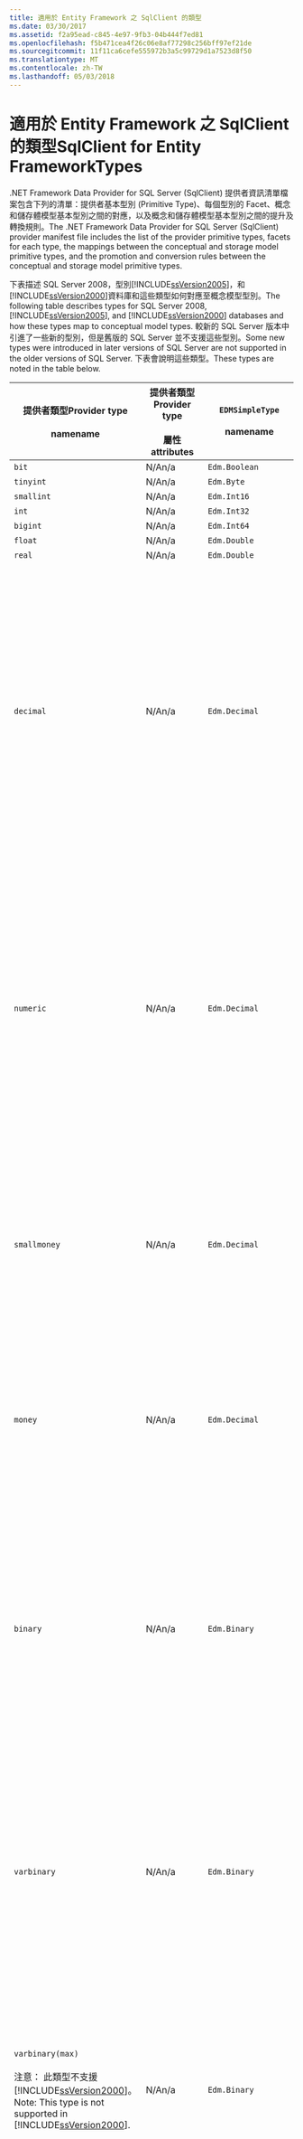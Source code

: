 ```yaml
---
title: 適用於 Entity Framework 之 SqlClient 的類型
ms.date: 03/30/2017
ms.assetid: f2a95ead-c845-4e97-9fb3-04b444f7ed81
ms.openlocfilehash: f5b471cea4f26c06e8af77298c256bff97ef21de
ms.sourcegitcommit: 11f11ca6cefe555972b3a5c99729d1a7523d8f50
ms.translationtype: MT
ms.contentlocale: zh-TW
ms.lasthandoff: 05/03/2018
---
```

# <a name="sqlclient-for-entity-frameworktypes"></a><span data-ttu-id="61c3d-102">適用於 Entity Framework 之 SqlClient 的類型</span><span class="sxs-lookup"><span data-stu-id="61c3d-102">SqlClient for Entity FrameworkTypes</span></span>
<span data-ttu-id="61c3d-103">.NET Framework Data Provider for SQL Server (SqlClient) 提供者資訊清單檔案包含下列的清單：提供者基本型別 (Primitive Type)、每個型別的 Facet、概念和儲存體模型基本型別之間的對應，以及概念和儲存體模型基本型別之間的提升及轉換規則。</span><span class="sxs-lookup"><span data-stu-id="61c3d-103">The .NET Framework Data Provider for SQL Server (SqlClient) provider manifest file includes the list of the provider primitive types, facets for each type, the mappings between the conceptual and storage model primitive types, and the promotion and conversion rules between the conceptual and storage model primitive types.</span></span>  
  
 <span data-ttu-id="61c3d-104">下表描述 SQL Server 2008，型別[!INCLUDE[ssVersion2005](../../../../../includes/ssversion2005-md.md)]，和[!INCLUDE[ssVersion2000](../../../../../includes/ssversion2000-md.md)]資料庫和這些類型如何對應至概念模型型別。</span><span class="sxs-lookup"><span data-stu-id="61c3d-104">The following table describes types for SQL Server 2008, [!INCLUDE[ssVersion2005](../../../../../includes/ssversion2005-md.md)], and [!INCLUDE[ssVersion2000](../../../../../includes/ssversion2000-md.md)] databases and how these types map to conceptual model types.</span></span> <span data-ttu-id="61c3d-105">較新的 SQL Server 版本中引進了一些新的型別，但是舊版的 SQL Server 並不支援這些型別。</span><span class="sxs-lookup"><span data-stu-id="61c3d-105">Some new types were introduced in later versions of SQL Server are not supported in the older versions of SQL Server.</span></span> <span data-ttu-id="61c3d-106">下表會說明這些類型。</span><span class="sxs-lookup"><span data-stu-id="61c3d-106">These types are noted in the table below.</span></span>  
  
|<span data-ttu-id="61c3d-107">提供者類型</span><span class="sxs-lookup"><span data-stu-id="61c3d-107">Provider type</span></span><br /><br /> <span data-ttu-id="61c3d-108">name</span><span class="sxs-lookup"><span data-stu-id="61c3d-108">name</span></span>|<span data-ttu-id="61c3d-109">提供者類型</span><span class="sxs-lookup"><span data-stu-id="61c3d-109">Provider type</span></span><br /><br /> <span data-ttu-id="61c3d-110">屬性</span><span class="sxs-lookup"><span data-stu-id="61c3d-110">attributes</span></span>|`EDMSimpleType`<br /><br /> <span data-ttu-id="61c3d-111">name</span><span class="sxs-lookup"><span data-stu-id="61c3d-111">name</span></span>|<span data-ttu-id="61c3d-112">Facet</span><span class="sxs-lookup"><span data-stu-id="61c3d-112">Facets</span></span>|  
|----------------------------|----------------------------------|------------------------------|------------|  
|`bit`|<span data-ttu-id="61c3d-113">N/A</span><span class="sxs-lookup"><span data-stu-id="61c3d-113">n/a</span></span>|`Edm.Boolean`|<span data-ttu-id="61c3d-114">N/A</span><span class="sxs-lookup"><span data-stu-id="61c3d-114">n/a</span></span>|  
|`tinyint`|<span data-ttu-id="61c3d-115">N/A</span><span class="sxs-lookup"><span data-stu-id="61c3d-115">n/a</span></span>|`Edm.Byte`|<span data-ttu-id="61c3d-116">N/A</span><span class="sxs-lookup"><span data-stu-id="61c3d-116">n/a</span></span>|  
|`smallint`|<span data-ttu-id="61c3d-117">N/A</span><span class="sxs-lookup"><span data-stu-id="61c3d-117">n/a</span></span>|`Edm.Int16`|<span data-ttu-id="61c3d-118">N/A</span><span class="sxs-lookup"><span data-stu-id="61c3d-118">n/a</span></span>|  
|`int`|<span data-ttu-id="61c3d-119">N/A</span><span class="sxs-lookup"><span data-stu-id="61c3d-119">n/a</span></span>|`Edm.Int32`|<span data-ttu-id="61c3d-120">N/A</span><span class="sxs-lookup"><span data-stu-id="61c3d-120">n/a</span></span>|  
|`bigint`|<span data-ttu-id="61c3d-121">N/A</span><span class="sxs-lookup"><span data-stu-id="61c3d-121">n/a</span></span>|`Edm.Int64`|<span data-ttu-id="61c3d-122">N/A</span><span class="sxs-lookup"><span data-stu-id="61c3d-122">n/a</span></span>|  
|`float`|<span data-ttu-id="61c3d-123">N/A</span><span class="sxs-lookup"><span data-stu-id="61c3d-123">n/a</span></span>|`Edm.Double`|<span data-ttu-id="61c3d-124">N/A</span><span class="sxs-lookup"><span data-stu-id="61c3d-124">n/a</span></span>|  
|`real`|<span data-ttu-id="61c3d-125">N/A</span><span class="sxs-lookup"><span data-stu-id="61c3d-125">n/a</span></span>|`Edm.Double`|<span data-ttu-id="61c3d-126">N/A</span><span class="sxs-lookup"><span data-stu-id="61c3d-126">n/a</span></span>|  
|`decimal`|<span data-ttu-id="61c3d-127">N/A</span><span class="sxs-lookup"><span data-stu-id="61c3d-127">n/a</span></span>|`Edm.Decimal`|<span data-ttu-id="61c3d-128">有效位數：</span><span class="sxs-lookup"><span data-stu-id="61c3d-128">Precision:</span></span><br /><br /> <span data-ttu-id="61c3d-129">-最小值： 1</span><span class="sxs-lookup"><span data-stu-id="61c3d-129">- Minimum: 1</span></span><br /><br /> <span data-ttu-id="61c3d-130">-最大： 38</span><span class="sxs-lookup"><span data-stu-id="61c3d-130">- Maximum: 38</span></span><br /><br /> <span data-ttu-id="61c3d-131">-預設值： 18</span><span class="sxs-lookup"><span data-stu-id="61c3d-131">- Default: 18</span></span><br /><br /> <span data-ttu-id="61c3d-132">-常數： False</span><span class="sxs-lookup"><span data-stu-id="61c3d-132">- Constant: False</span></span><br /><br /> <span data-ttu-id="61c3d-133">小數位數：</span><span class="sxs-lookup"><span data-stu-id="61c3d-133">Scale:</span></span><br /><br /> <span data-ttu-id="61c3d-134">-最小值： 0</span><span class="sxs-lookup"><span data-stu-id="61c3d-134">- Minimum: 0</span></span><br /><br /> <span data-ttu-id="61c3d-135">-最大： 38</span><span class="sxs-lookup"><span data-stu-id="61c3d-135">- Maximum: 38</span></span><br /><br /> <span data-ttu-id="61c3d-136">-預設值： 0</span><span class="sxs-lookup"><span data-stu-id="61c3d-136">- Default: 0</span></span><br /><br /> <span data-ttu-id="61c3d-137">-常數： False</span><span class="sxs-lookup"><span data-stu-id="61c3d-137">- Constant: False</span></span>|  
|`numeric`|<span data-ttu-id="61c3d-138">N/A</span><span class="sxs-lookup"><span data-stu-id="61c3d-138">n/a</span></span>|`Edm.Decimal`|<span data-ttu-id="61c3d-139">有效位數：</span><span class="sxs-lookup"><span data-stu-id="61c3d-139">Precision:</span></span><br /><br /> <span data-ttu-id="61c3d-140">-最小值： 1</span><span class="sxs-lookup"><span data-stu-id="61c3d-140">- Minimum: 1</span></span><br /><br /> <span data-ttu-id="61c3d-141">-最大： 38</span><span class="sxs-lookup"><span data-stu-id="61c3d-141">- Maximum: 38</span></span><br /><br /> <span data-ttu-id="61c3d-142">-預設值： 18</span><span class="sxs-lookup"><span data-stu-id="61c3d-142">- Default: 18</span></span><br /><br /> <span data-ttu-id="61c3d-143">-常數： False</span><span class="sxs-lookup"><span data-stu-id="61c3d-143">- Constant: False</span></span><br /><br /> <span data-ttu-id="61c3d-144">小數位數：</span><span class="sxs-lookup"><span data-stu-id="61c3d-144">Scale:</span></span><br /><br /> <span data-ttu-id="61c3d-145">-最小值： 0</span><span class="sxs-lookup"><span data-stu-id="61c3d-145">- Minimum: 0</span></span><br /><br /> <span data-ttu-id="61c3d-146">-最大： 38</span><span class="sxs-lookup"><span data-stu-id="61c3d-146">- Maximum: 38</span></span><br /><br /> <span data-ttu-id="61c3d-147">-預設值： 0</span><span class="sxs-lookup"><span data-stu-id="61c3d-147">- Default: 0</span></span><br /><br /> <span data-ttu-id="61c3d-148">-常數： False</span><span class="sxs-lookup"><span data-stu-id="61c3d-148">- Constant: False</span></span>|  
|`smallmoney`|<span data-ttu-id="61c3d-149">N/A</span><span class="sxs-lookup"><span data-stu-id="61c3d-149">n/a</span></span>|`Edm.Decimal`|<span data-ttu-id="61c3d-150">有效位數：</span><span class="sxs-lookup"><span data-stu-id="61c3d-150">Precision:</span></span><br /><br /> <span data-ttu-id="61c3d-151">-預設值： 10</span><span class="sxs-lookup"><span data-stu-id="61c3d-151">- Default: 10</span></span><br /><br /> <span data-ttu-id="61c3d-152">-常數： True</span><span class="sxs-lookup"><span data-stu-id="61c3d-152">- Constant: True</span></span><br /><br /> <span data-ttu-id="61c3d-153">小數位數：</span><span class="sxs-lookup"><span data-stu-id="61c3d-153">Scale:</span></span><br /><br /> <span data-ttu-id="61c3d-154">-預設值： 4</span><span class="sxs-lookup"><span data-stu-id="61c3d-154">- Default: 4</span></span><br /><br /> <span data-ttu-id="61c3d-155">-常數： True</span><span class="sxs-lookup"><span data-stu-id="61c3d-155">- Constant: True</span></span>|  
|`money`|<span data-ttu-id="61c3d-156">N/A</span><span class="sxs-lookup"><span data-stu-id="61c3d-156">n/a</span></span>|`Edm.Decimal`|<span data-ttu-id="61c3d-157">有效位數：</span><span class="sxs-lookup"><span data-stu-id="61c3d-157">Precision:</span></span><br /><br /> <span data-ttu-id="61c3d-158">-預設值： 19</span><span class="sxs-lookup"><span data-stu-id="61c3d-158">- Default: 19</span></span><br /><br /> <span data-ttu-id="61c3d-159">-常數： True</span><span class="sxs-lookup"><span data-stu-id="61c3d-159">- Constant: True</span></span><br /><br /> <span data-ttu-id="61c3d-160">小數位數：</span><span class="sxs-lookup"><span data-stu-id="61c3d-160">Scale:</span></span><br /><br /> <span data-ttu-id="61c3d-161">-預設值： 4</span><span class="sxs-lookup"><span data-stu-id="61c3d-161">- Default: 4</span></span><br /><br /> <span data-ttu-id="61c3d-162">-常數： True</span><span class="sxs-lookup"><span data-stu-id="61c3d-162">- Constant: True</span></span>|  
|`binary`|<span data-ttu-id="61c3d-163">N/A</span><span class="sxs-lookup"><span data-stu-id="61c3d-163">n/a</span></span>|`Edm.Binary`|<span data-ttu-id="61c3d-164">MaxLength:</span><span class="sxs-lookup"><span data-stu-id="61c3d-164">MaxLength:</span></span><br /><br /> <span data-ttu-id="61c3d-165">-最小值： 1</span><span class="sxs-lookup"><span data-stu-id="61c3d-165">- Minimum: 1</span></span><br /><br /> <span data-ttu-id="61c3d-166">-最大： 8000</span><span class="sxs-lookup"><span data-stu-id="61c3d-166">- Maximum: 8000</span></span><br /><br /> <span data-ttu-id="61c3d-167">-預設值： 8000</span><span class="sxs-lookup"><span data-stu-id="61c3d-167">- Default: 8000</span></span><br /><br /> <span data-ttu-id="61c3d-168">-常數： False</span><span class="sxs-lookup"><span data-stu-id="61c3d-168">- Constant: False</span></span><br /><br /> <span data-ttu-id="61c3d-169">FixedLength:</span><span class="sxs-lookup"><span data-stu-id="61c3d-169">FixedLength:</span></span><br /><br /> <span data-ttu-id="61c3d-170">-預設值： True</span><span class="sxs-lookup"><span data-stu-id="61c3d-170">- Default: True</span></span><br /><br /> <span data-ttu-id="61c3d-171">-常數： True</span><span class="sxs-lookup"><span data-stu-id="61c3d-171">- Constant: True</span></span>|  
|`varbinary`|<span data-ttu-id="61c3d-172">N/A</span><span class="sxs-lookup"><span data-stu-id="61c3d-172">n/a</span></span>|`Edm.Binary`|<span data-ttu-id="61c3d-173">MaxLength:</span><span class="sxs-lookup"><span data-stu-id="61c3d-173">MaxLength:</span></span><br /><br /> <span data-ttu-id="61c3d-174">-最小值： 1</span><span class="sxs-lookup"><span data-stu-id="61c3d-174">- Minimum: 1</span></span><br /><br /> <span data-ttu-id="61c3d-175">-最大： 8000</span><span class="sxs-lookup"><span data-stu-id="61c3d-175">- Maximum: 8000</span></span><br /><br /> <span data-ttu-id="61c3d-176">-預設值： 8000</span><span class="sxs-lookup"><span data-stu-id="61c3d-176">- Default: 8000</span></span><br /><br /> <span data-ttu-id="61c3d-177">-常數： False</span><span class="sxs-lookup"><span data-stu-id="61c3d-177">- Constant: False</span></span><br /><br /> <span data-ttu-id="61c3d-178">FixedLength:</span><span class="sxs-lookup"><span data-stu-id="61c3d-178">FixedLength:</span></span><br /><br /> <span data-ttu-id="61c3d-179">-預設： False</span><span class="sxs-lookup"><span data-stu-id="61c3d-179">- Default: False</span></span><br /><br /> <span data-ttu-id="61c3d-180">-常數： True</span><span class="sxs-lookup"><span data-stu-id="61c3d-180">- Constant: True</span></span>|  
|`varbinary(max)`<br /><br /> <span data-ttu-id="61c3d-181">注意： 此類型不支援[!INCLUDE[ssVersion2000](../../../../../includes/ssversion2000-md.md)]。</span><span class="sxs-lookup"><span data-stu-id="61c3d-181">Note: This type is not supported in [!INCLUDE[ssVersion2000](../../../../../includes/ssversion2000-md.md)].</span></span>|<span data-ttu-id="61c3d-182">N/A</span><span class="sxs-lookup"><span data-stu-id="61c3d-182">n/a</span></span>|`Edm.Binary`|<span data-ttu-id="61c3d-183">MaxLength:</span><span class="sxs-lookup"><span data-stu-id="61c3d-183">MaxLength:</span></span><br /><br /> <span data-ttu-id="61c3d-184">-預設值： 214748364780</span><span class="sxs-lookup"><span data-stu-id="61c3d-184">- Default: 214748364780</span></span><br /><br /> <span data-ttu-id="61c3d-185">-常數： True</span><span class="sxs-lookup"><span data-stu-id="61c3d-185">- Constant: True</span></span><br /><br /> <span data-ttu-id="61c3d-186">FixedLength:</span><span class="sxs-lookup"><span data-stu-id="61c3d-186">FixedLength:</span></span><br /><br /> <span data-ttu-id="61c3d-187">-預設： False</span><span class="sxs-lookup"><span data-stu-id="61c3d-187">- Default: False</span></span><br /><br /> <span data-ttu-id="61c3d-188">-常數： True</span><span class="sxs-lookup"><span data-stu-id="61c3d-188">- Constant: True</span></span>|  
|`image`|<span data-ttu-id="61c3d-189">N/A</span><span class="sxs-lookup"><span data-stu-id="61c3d-189">n/a</span></span>|`Edm.Binary`|<span data-ttu-id="61c3d-190">MaxLength:</span><span class="sxs-lookup"><span data-stu-id="61c3d-190">MaxLength:</span></span><br /><br /> <span data-ttu-id="61c3d-191">-預設值： 2147483647</span><span class="sxs-lookup"><span data-stu-id="61c3d-191">- Default: 2147483647</span></span><br /><br /> <span data-ttu-id="61c3d-192">-常數： True</span><span class="sxs-lookup"><span data-stu-id="61c3d-192">- Constant: True</span></span><br /><br /> <span data-ttu-id="61c3d-193">FixedLength:</span><span class="sxs-lookup"><span data-stu-id="61c3d-193">FixedLength:</span></span><br /><br /> <span data-ttu-id="61c3d-194">-預設： False</span><span class="sxs-lookup"><span data-stu-id="61c3d-194">- Default: False</span></span><br /><br /> <span data-ttu-id="61c3d-195">-常數： True</span><span class="sxs-lookup"><span data-stu-id="61c3d-195">- Constant: True</span></span>|  
|`timestamp`|<span data-ttu-id="61c3d-196">N/A</span><span class="sxs-lookup"><span data-stu-id="61c3d-196">n/a</span></span>|`Edm.Binary`|<span data-ttu-id="61c3d-197">MaxLength:</span><span class="sxs-lookup"><span data-stu-id="61c3d-197">MaxLength:</span></span><br /><br /> <span data-ttu-id="61c3d-198">-預設值： 8</span><span class="sxs-lookup"><span data-stu-id="61c3d-198">- Default: 8</span></span><br /><br /> <span data-ttu-id="61c3d-199">-常數： True</span><span class="sxs-lookup"><span data-stu-id="61c3d-199">- Constant: True</span></span><br /><br /> <span data-ttu-id="61c3d-200">FixedLength:</span><span class="sxs-lookup"><span data-stu-id="61c3d-200">FixedLength:</span></span><br /><br /> <span data-ttu-id="61c3d-201">-預設值： True</span><span class="sxs-lookup"><span data-stu-id="61c3d-201">- Default: True</span></span><br /><br /> <span data-ttu-id="61c3d-202">-常數： True</span><span class="sxs-lookup"><span data-stu-id="61c3d-202">- Constant: True</span></span>|  
|`rowversion`|<span data-ttu-id="61c3d-203">N/A</span><span class="sxs-lookup"><span data-stu-id="61c3d-203">n/a</span></span>|`Edm.Binary`|<span data-ttu-id="61c3d-204">MaxLength:</span><span class="sxs-lookup"><span data-stu-id="61c3d-204">MaxLength:</span></span><br /><br /> <span data-ttu-id="61c3d-205">-預設值： 8</span><span class="sxs-lookup"><span data-stu-id="61c3d-205">- Default: 8</span></span><br /><br /> <span data-ttu-id="61c3d-206">-常數： True</span><span class="sxs-lookup"><span data-stu-id="61c3d-206">- Constant: True</span></span><br /><br /> <span data-ttu-id="61c3d-207">FixedLength:</span><span class="sxs-lookup"><span data-stu-id="61c3d-207">FixedLength:</span></span><br /><br /> <span data-ttu-id="61c3d-208">-預設值： True</span><span class="sxs-lookup"><span data-stu-id="61c3d-208">- Default: True</span></span><br /><br /> <span data-ttu-id="61c3d-209">-常數： True</span><span class="sxs-lookup"><span data-stu-id="61c3d-209">- Constant: True</span></span>|  
|`smalldatetime`|<span data-ttu-id="61c3d-210">N/A</span><span class="sxs-lookup"><span data-stu-id="61c3d-210">n/a</span></span>|`Edm.DateTime`|<span data-ttu-id="61c3d-211">有效位數：</span><span class="sxs-lookup"><span data-stu-id="61c3d-211">Precision:</span></span><br /><br /> <span data-ttu-id="61c3d-212">-預設值： 0</span><span class="sxs-lookup"><span data-stu-id="61c3d-212">- Default: 0</span></span><br /><br /> <span data-ttu-id="61c3d-213">-常數： True</span><span class="sxs-lookup"><span data-stu-id="61c3d-213">- Constant: True</span></span>|  
|`datetime`|<span data-ttu-id="61c3d-214">N/A</span><span class="sxs-lookup"><span data-stu-id="61c3d-214">n/a</span></span>|`Edm.DateTime`|<span data-ttu-id="61c3d-215">有效位數：</span><span class="sxs-lookup"><span data-stu-id="61c3d-215">Precision:</span></span><br /><br /> <span data-ttu-id="61c3d-216">-預設： 3</span><span class="sxs-lookup"><span data-stu-id="61c3d-216">- Default: 3</span></span><br /><br /> <span data-ttu-id="61c3d-217">-常數： True</span><span class="sxs-lookup"><span data-stu-id="61c3d-217">- Constant: True</span></span>|  
|`date`<br /><br /> <span data-ttu-id="61c3d-218">注意： 在 SQL Server 2005 和 SQL Server 2000 中不支援此類型。</span><span class="sxs-lookup"><span data-stu-id="61c3d-218">Note: This type is not supported in SQL Server 2005 and SQL Server 2000.</span></span>|<span data-ttu-id="61c3d-219">N/A</span><span class="sxs-lookup"><span data-stu-id="61c3d-219">n/a</span></span>|`Edm.DateTime`|<span data-ttu-id="61c3d-220">有效位數：</span><span class="sxs-lookup"><span data-stu-id="61c3d-220">Precision:</span></span><br /><br /> <span data-ttu-id="61c3d-221">-預設值： 0</span><span class="sxs-lookup"><span data-stu-id="61c3d-221">- Default: 0</span></span><br /><br /> <span data-ttu-id="61c3d-222">-常數： False</span><span class="sxs-lookup"><span data-stu-id="61c3d-222">- Constant: False</span></span>|  
|`time`<br /><br /> <span data-ttu-id="61c3d-223">注意： 在 SQL Server 2005 和 SQL Server 2000 中不支援此類型。</span><span class="sxs-lookup"><span data-stu-id="61c3d-223">Note: This type is not supported in SQL Server 2005 and SQL Server 2000.</span></span>|<span data-ttu-id="61c3d-224">N/A</span><span class="sxs-lookup"><span data-stu-id="61c3d-224">n/a</span></span>|`Edm.Time`|<span data-ttu-id="61c3d-225">有效位數：</span><span class="sxs-lookup"><span data-stu-id="61c3d-225">Precision:</span></span><br /><br /> <span data-ttu-id="61c3d-226">-預設值： 7</span><span class="sxs-lookup"><span data-stu-id="61c3d-226">- Default: 7</span></span><br /><br /> <span data-ttu-id="61c3d-227">-常數： False</span><span class="sxs-lookup"><span data-stu-id="61c3d-227">- Constant: False</span></span>|  
|`datetime2`<br /><br /> <span data-ttu-id="61c3d-228">注意： 在 SQL Server 2005 和 SQL Server 2000 中不支援此類型。</span><span class="sxs-lookup"><span data-stu-id="61c3d-228">Note: This type is not supported in SQL Server 2005 and SQL Server 2000.</span></span>|<span data-ttu-id="61c3d-229">N/A</span><span class="sxs-lookup"><span data-stu-id="61c3d-229">n/a</span></span>|`Edm.DateTime`|<span data-ttu-id="61c3d-230">有效位數：</span><span class="sxs-lookup"><span data-stu-id="61c3d-230">Precision:</span></span><br /><br /> <span data-ttu-id="61c3d-231">-預設值： 7</span><span class="sxs-lookup"><span data-stu-id="61c3d-231">- Default: 7</span></span><br /><br /> <span data-ttu-id="61c3d-232">-常數： False</span><span class="sxs-lookup"><span data-stu-id="61c3d-232">- Constant: False</span></span>|  
|`datetimeoffset`<br /><br /> <span data-ttu-id="61c3d-233">注意： 在 SQL Server 2005 和 SQL Server 2000 中不支援此類型。</span><span class="sxs-lookup"><span data-stu-id="61c3d-233">Note: This type is not supported in SQL Server 2005 and SQL Server 2000.</span></span>|<span data-ttu-id="61c3d-234">N/A</span><span class="sxs-lookup"><span data-stu-id="61c3d-234">n/a</span></span>|`Edm.DateTimeOffset`|<span data-ttu-id="61c3d-235">有效位數：</span><span class="sxs-lookup"><span data-stu-id="61c3d-235">Precision:</span></span><br /><br /> <span data-ttu-id="61c3d-236">-預設值： 7</span><span class="sxs-lookup"><span data-stu-id="61c3d-236">- Default: 7</span></span><br /><br /> <span data-ttu-id="61c3d-237">-常數： False</span><span class="sxs-lookup"><span data-stu-id="61c3d-237">- Constant: False</span></span>|  
|`nvarchar`<br /><br /> <span data-ttu-id="61c3d-238">注意： 此類型不支援[!INCLUDE[ssVersion2000](../../../../../includes/ssversion2000-md.md)]。</span><span class="sxs-lookup"><span data-stu-id="61c3d-238">Note: This type is not supported in [!INCLUDE[ssVersion2000](../../../../../includes/ssversion2000-md.md)].</span></span>|<span data-ttu-id="61c3d-239">N/A</span><span class="sxs-lookup"><span data-stu-id="61c3d-239">n/a</span></span>|`Edm.String`|<span data-ttu-id="61c3d-240">MaxLength:</span><span class="sxs-lookup"><span data-stu-id="61c3d-240">MaxLength:</span></span><br /><br /> <span data-ttu-id="61c3d-241">-最小值： 1</span><span class="sxs-lookup"><span data-stu-id="61c3d-241">- Minimum: 1</span></span><br /><br /> <span data-ttu-id="61c3d-242">-最大： 4000</span><span class="sxs-lookup"><span data-stu-id="61c3d-242">- Maximum: 4000</span></span><br /><br /> <span data-ttu-id="61c3d-243">-預設值： 4000</span><span class="sxs-lookup"><span data-stu-id="61c3d-243">- Default: 4000</span></span><br /><br /> <span data-ttu-id="61c3d-244">-常數： False</span><span class="sxs-lookup"><span data-stu-id="61c3d-244">- Constant: False</span></span><br /><br /> <span data-ttu-id="61c3d-245">Unicode:</span><span class="sxs-lookup"><span data-stu-id="61c3d-245">Unicode:</span></span><br /><br /> <span data-ttu-id="61c3d-246">-預設值： True</span><span class="sxs-lookup"><span data-stu-id="61c3d-246">- Default: True</span></span><br /><br /> <span data-ttu-id="61c3d-247">-常數： True</span><span class="sxs-lookup"><span data-stu-id="61c3d-247">- Constant: True</span></span><br /><br /> <span data-ttu-id="61c3d-248">FixedLength:</span><span class="sxs-lookup"><span data-stu-id="61c3d-248">FixedLength:</span></span><br /><br /> <span data-ttu-id="61c3d-249">-預設： False</span><span class="sxs-lookup"><span data-stu-id="61c3d-249">- Default: False</span></span><br /><br /> <span data-ttu-id="61c3d-250">-常數： True</span><span class="sxs-lookup"><span data-stu-id="61c3d-250">- Constant: True</span></span>|  
|`varchar`<br /><br /> <span data-ttu-id="61c3d-251">注意： 此類型不支援[!INCLUDE[ssVersion2000](../../../../../includes/ssversion2000-md.md)]。</span><span class="sxs-lookup"><span data-stu-id="61c3d-251">Note: This type is not supported in [!INCLUDE[ssVersion2000](../../../../../includes/ssversion2000-md.md)].</span></span>|<span data-ttu-id="61c3d-252">N/A</span><span class="sxs-lookup"><span data-stu-id="61c3d-252">n/a</span></span>|`Edm.String`|<span data-ttu-id="61c3d-253">MaxLength:</span><span class="sxs-lookup"><span data-stu-id="61c3d-253">MaxLength:</span></span><br /><br /> <span data-ttu-id="61c3d-254">-最小值： 1</span><span class="sxs-lookup"><span data-stu-id="61c3d-254">- Minimum: 1</span></span><br /><br /> <span data-ttu-id="61c3d-255">-最大： 8000</span><span class="sxs-lookup"><span data-stu-id="61c3d-255">- Maximum: 8000</span></span><br /><br /> <span data-ttu-id="61c3d-256">-預設值： 8000</span><span class="sxs-lookup"><span data-stu-id="61c3d-256">- Default: 8000</span></span><br /><br /> <span data-ttu-id="61c3d-257">-常數： False</span><span class="sxs-lookup"><span data-stu-id="61c3d-257">- Constant: False</span></span><br /><br /> <span data-ttu-id="61c3d-258">Unicode:</span><span class="sxs-lookup"><span data-stu-id="61c3d-258">Unicode:</span></span><br /><br /> <span data-ttu-id="61c3d-259">-預設： False</span><span class="sxs-lookup"><span data-stu-id="61c3d-259">- Default: False</span></span><br /><br /> <span data-ttu-id="61c3d-260">-常數： True</span><span class="sxs-lookup"><span data-stu-id="61c3d-260">- Constant: True</span></span><br /><br /> <span data-ttu-id="61c3d-261">FixedLength:</span><span class="sxs-lookup"><span data-stu-id="61c3d-261">FixedLength:</span></span><br /><br /> <span data-ttu-id="61c3d-262">-預設： False</span><span class="sxs-lookup"><span data-stu-id="61c3d-262">- Default: False</span></span><br /><br /> <span data-ttu-id="61c3d-263">-常數： True</span><span class="sxs-lookup"><span data-stu-id="61c3d-263">- Constant: True</span></span>|  
|`char`|<span data-ttu-id="61c3d-264">N/A</span><span class="sxs-lookup"><span data-stu-id="61c3d-264">n/a</span></span>|`Edm.String`|<span data-ttu-id="61c3d-265">MaxLength:</span><span class="sxs-lookup"><span data-stu-id="61c3d-265">MaxLength:</span></span><br /><br /> <span data-ttu-id="61c3d-266">-最小值： 1</span><span class="sxs-lookup"><span data-stu-id="61c3d-266">- Minimum: 1</span></span><br /><br /> <span data-ttu-id="61c3d-267">-最大： 8000</span><span class="sxs-lookup"><span data-stu-id="61c3d-267">- Maximum: 8000</span></span><br /><br /> <span data-ttu-id="61c3d-268">-預設值： 8000</span><span class="sxs-lookup"><span data-stu-id="61c3d-268">- Default: 8000</span></span><br /><br /> <span data-ttu-id="61c3d-269">-常數： False</span><span class="sxs-lookup"><span data-stu-id="61c3d-269">- Constant: False</span></span><br /><br /> <span data-ttu-id="61c3d-270">Unicode:</span><span class="sxs-lookup"><span data-stu-id="61c3d-270">Unicode:</span></span><br /><br /> <span data-ttu-id="61c3d-271">-預設： False</span><span class="sxs-lookup"><span data-stu-id="61c3d-271">- Default: False</span></span><br /><br /> <span data-ttu-id="61c3d-272">-常數： True</span><span class="sxs-lookup"><span data-stu-id="61c3d-272">- Constant: True</span></span><br /><br /> <span data-ttu-id="61c3d-273">FixedLength:</span><span class="sxs-lookup"><span data-stu-id="61c3d-273">FixedLength:</span></span><br /><br /> <span data-ttu-id="61c3d-274">-預設值： True</span><span class="sxs-lookup"><span data-stu-id="61c3d-274">- Default: True</span></span><br /><br /> <span data-ttu-id="61c3d-275">-常數： True</span><span class="sxs-lookup"><span data-stu-id="61c3d-275">- Constant: True</span></span>|  
|`nchar`|<span data-ttu-id="61c3d-276">N/A</span><span class="sxs-lookup"><span data-stu-id="61c3d-276">n/a</span></span>|`Edm.String`|<span data-ttu-id="61c3d-277">MaxLength:</span><span class="sxs-lookup"><span data-stu-id="61c3d-277">MaxLength:</span></span><br /><br /> <span data-ttu-id="61c3d-278">-最小值： 1</span><span class="sxs-lookup"><span data-stu-id="61c3d-278">- Minimum: 1</span></span><br /><br /> <span data-ttu-id="61c3d-279">-最大： 4000</span><span class="sxs-lookup"><span data-stu-id="61c3d-279">- Maximum: 4000</span></span><br /><br /> <span data-ttu-id="61c3d-280">-預設值： 4000</span><span class="sxs-lookup"><span data-stu-id="61c3d-280">- Default: 4000</span></span><br /><br /> <span data-ttu-id="61c3d-281">-常數： False</span><span class="sxs-lookup"><span data-stu-id="61c3d-281">- Constant: False</span></span><br /><br /> <span data-ttu-id="61c3d-282">Unicode:</span><span class="sxs-lookup"><span data-stu-id="61c3d-282">Unicode:</span></span><br /><br /> <span data-ttu-id="61c3d-283">-預設值： True</span><span class="sxs-lookup"><span data-stu-id="61c3d-283">- Default: True</span></span><br /><br /> <span data-ttu-id="61c3d-284">-常數： True</span><span class="sxs-lookup"><span data-stu-id="61c3d-284">- Constant: True</span></span><br /><br /> <span data-ttu-id="61c3d-285">FixedLength:</span><span class="sxs-lookup"><span data-stu-id="61c3d-285">FixedLength:</span></span><br /><br /> <span data-ttu-id="61c3d-286">-預設值： True</span><span class="sxs-lookup"><span data-stu-id="61c3d-286">- Default: True</span></span><br /><br /> <span data-ttu-id="61c3d-287">-常數： True</span><span class="sxs-lookup"><span data-stu-id="61c3d-287">- Constant: True</span></span>|  
|<span data-ttu-id="61c3d-288">`varchar`(`max`)</span><span class="sxs-lookup"><span data-stu-id="61c3d-288">`varchar`(`max`)</span></span>|<span data-ttu-id="61c3d-289">N/A</span><span class="sxs-lookup"><span data-stu-id="61c3d-289">n/a</span></span>|`Edm.String`|<span data-ttu-id="61c3d-290">MaxLength:</span><span class="sxs-lookup"><span data-stu-id="61c3d-290">MaxLength:</span></span><br /><br /> <span data-ttu-id="61c3d-291">-預設值： 2147483647</span><span class="sxs-lookup"><span data-stu-id="61c3d-291">- Default: 2147483647</span></span><br /><br /> <span data-ttu-id="61c3d-292">-常數： True</span><span class="sxs-lookup"><span data-stu-id="61c3d-292">- Constant: True</span></span><br /><br /> <span data-ttu-id="61c3d-293">Unicode:</span><span class="sxs-lookup"><span data-stu-id="61c3d-293">Unicode:</span></span><br /><br /> <span data-ttu-id="61c3d-294">-預設： False</span><span class="sxs-lookup"><span data-stu-id="61c3d-294">- Default: False</span></span><br /><br /> <span data-ttu-id="61c3d-295">-常數： True</span><span class="sxs-lookup"><span data-stu-id="61c3d-295">- Constant: True</span></span><br /><br /> <span data-ttu-id="61c3d-296">FixedLength:</span><span class="sxs-lookup"><span data-stu-id="61c3d-296">FixedLength:</span></span><br /><br /> <span data-ttu-id="61c3d-297">-預設： False</span><span class="sxs-lookup"><span data-stu-id="61c3d-297">- Default: False</span></span><br /><br /> <span data-ttu-id="61c3d-298">-常數： True</span><span class="sxs-lookup"><span data-stu-id="61c3d-298">- Constant: True</span></span>|  
|<span data-ttu-id="61c3d-299">`nvarchar`(`max`)</span><span class="sxs-lookup"><span data-stu-id="61c3d-299">`nvarchar`(`max`)</span></span>|<span data-ttu-id="61c3d-300">N/A</span><span class="sxs-lookup"><span data-stu-id="61c3d-300">n/a</span></span>|`Edm.String`|<span data-ttu-id="61c3d-301">MaxLength:</span><span class="sxs-lookup"><span data-stu-id="61c3d-301">MaxLength:</span></span><br /><br /> <span data-ttu-id="61c3d-302">-預設值： 1073741823</span><span class="sxs-lookup"><span data-stu-id="61c3d-302">- Default: 1073741823</span></span><br /><br /> <span data-ttu-id="61c3d-303">-常數： True</span><span class="sxs-lookup"><span data-stu-id="61c3d-303">- Constant: True</span></span><br /><br /> <span data-ttu-id="61c3d-304">Unicode:</span><span class="sxs-lookup"><span data-stu-id="61c3d-304">Unicode:</span></span><br /><br /> <span data-ttu-id="61c3d-305">-預設值： True</span><span class="sxs-lookup"><span data-stu-id="61c3d-305">- Default: True</span></span><br /><br /> <span data-ttu-id="61c3d-306">-常數： True</span><span class="sxs-lookup"><span data-stu-id="61c3d-306">- Constant: True</span></span><br /><br /> <span data-ttu-id="61c3d-307">FixedLength:</span><span class="sxs-lookup"><span data-stu-id="61c3d-307">FixedLength:</span></span><br /><br /> <span data-ttu-id="61c3d-308">-預設： False</span><span class="sxs-lookup"><span data-stu-id="61c3d-308">- Default: False</span></span><br /><br /> <span data-ttu-id="61c3d-309">-常數： True</span><span class="sxs-lookup"><span data-stu-id="61c3d-309">- Constant: True</span></span>|  
|`ntext`|<span data-ttu-id="61c3d-310">相等比較： False</span><span class="sxs-lookup"><span data-stu-id="61c3d-310">Equal comparable: False</span></span><br /><br /> <span data-ttu-id="61c3d-311">可比較順序： False</span><span class="sxs-lookup"><span data-stu-id="61c3d-311">Order comparable: False</span></span>|`Edm.String`|<span data-ttu-id="61c3d-312">MaxLength:</span><span class="sxs-lookup"><span data-stu-id="61c3d-312">MaxLength:</span></span><br /><br /> <span data-ttu-id="61c3d-313">-預設值： 1073741823</span><span class="sxs-lookup"><span data-stu-id="61c3d-313">- Default: 1073741823</span></span><br /><br /> <span data-ttu-id="61c3d-314">-常數： True</span><span class="sxs-lookup"><span data-stu-id="61c3d-314">- Constant: True</span></span><br /><br /> <span data-ttu-id="61c3d-315">Unicode:</span><span class="sxs-lookup"><span data-stu-id="61c3d-315">Unicode:</span></span><br /><br /> <span data-ttu-id="61c3d-316">-預設： False</span><span class="sxs-lookup"><span data-stu-id="61c3d-316">- Default: False</span></span><br /><br /> <span data-ttu-id="61c3d-317">-常數： True</span><span class="sxs-lookup"><span data-stu-id="61c3d-317">- Constant: True</span></span><br /><br /> <span data-ttu-id="61c3d-318">FixedLength:</span><span class="sxs-lookup"><span data-stu-id="61c3d-318">FixedLength:</span></span><br /><br /> <span data-ttu-id="61c3d-319">-預設： False</span><span class="sxs-lookup"><span data-stu-id="61c3d-319">- Default: False</span></span><br /><br /> <span data-ttu-id="61c3d-320">-常數： True</span><span class="sxs-lookup"><span data-stu-id="61c3d-320">- Constant: True</span></span>|  
|`text`|<span data-ttu-id="61c3d-321">相等比較： False</span><span class="sxs-lookup"><span data-stu-id="61c3d-321">Equal comparable: False</span></span><br /><br /> <span data-ttu-id="61c3d-322">可比較順序： False</span><span class="sxs-lookup"><span data-stu-id="61c3d-322">Order comparable: False</span></span>|`Edm.String`|<span data-ttu-id="61c3d-323">MaxLength:</span><span class="sxs-lookup"><span data-stu-id="61c3d-323">MaxLength:</span></span><br /><br /> <span data-ttu-id="61c3d-324">-預設值： 2147483647</span><span class="sxs-lookup"><span data-stu-id="61c3d-324">- Default: 2147483647</span></span><br /><br /> <span data-ttu-id="61c3d-325">-常數： True</span><span class="sxs-lookup"><span data-stu-id="61c3d-325">- Constant: True</span></span><br /><br /> <span data-ttu-id="61c3d-326">Unicode:</span><span class="sxs-lookup"><span data-stu-id="61c3d-326">Unicode:</span></span><br /><br /> <span data-ttu-id="61c3d-327">-預設： False</span><span class="sxs-lookup"><span data-stu-id="61c3d-327">- Default: False</span></span><br /><br /> <span data-ttu-id="61c3d-328">-常數： True</span><span class="sxs-lookup"><span data-stu-id="61c3d-328">- Constant: True</span></span><br /><br /> <span data-ttu-id="61c3d-329">FixedLength:</span><span class="sxs-lookup"><span data-stu-id="61c3d-329">FixedLength:</span></span><br /><br /> <span data-ttu-id="61c3d-330">-預設： False</span><span class="sxs-lookup"><span data-stu-id="61c3d-330">- Default: False</span></span><br /><br /> <span data-ttu-id="61c3d-331">-常數： True</span><span class="sxs-lookup"><span data-stu-id="61c3d-331">- Constant: True</span></span>|  
|`Unique`<br /><br /> `identifier`|<span data-ttu-id="61c3d-332">相等比較： True</span><span class="sxs-lookup"><span data-stu-id="61c3d-332">Equal comparable: True</span></span><br /><br /> <span data-ttu-id="61c3d-333">可比較順序： True</span><span class="sxs-lookup"><span data-stu-id="61c3d-333">Order comparable: True</span></span>|`Edm.Guid`|<span data-ttu-id="61c3d-334">N/A</span><span class="sxs-lookup"><span data-stu-id="61c3d-334">n/a</span></span>|  
|`xml`|<span data-ttu-id="61c3d-335">相等比較： False</span><span class="sxs-lookup"><span data-stu-id="61c3d-335">Equal comparable: False</span></span><br /><br /> <span data-ttu-id="61c3d-336">可比較順序： False</span><span class="sxs-lookup"><span data-stu-id="61c3d-336">Order comparable: False</span></span>|`Edm.String`|<span data-ttu-id="61c3d-337">MaxLength:</span><span class="sxs-lookup"><span data-stu-id="61c3d-337">MaxLength:</span></span><br /><br /> <span data-ttu-id="61c3d-338">-預設值： 1073741823</span><span class="sxs-lookup"><span data-stu-id="61c3d-338">- Default: 1073741823</span></span><br /><br /> <span data-ttu-id="61c3d-339">-常數： True</span><span class="sxs-lookup"><span data-stu-id="61c3d-339">- Constant: True</span></span><br /><br /> <span data-ttu-id="61c3d-340">Unicode:</span><span class="sxs-lookup"><span data-stu-id="61c3d-340">Unicode:</span></span><br /><br /> <span data-ttu-id="61c3d-341">-預設值： True</span><span class="sxs-lookup"><span data-stu-id="61c3d-341">- Default: True</span></span><br /><br /> <span data-ttu-id="61c3d-342">-常數： True</span><span class="sxs-lookup"><span data-stu-id="61c3d-342">- Constant: True</span></span><br /><br /> <span data-ttu-id="61c3d-343">FixedLength:</span><span class="sxs-lookup"><span data-stu-id="61c3d-343">FixedLength:</span></span><br /><br /> <span data-ttu-id="61c3d-344">-預設： False</span><span class="sxs-lookup"><span data-stu-id="61c3d-344">- Default: False</span></span><br /><br /> <span data-ttu-id="61c3d-345">-常數： True</span><span class="sxs-lookup"><span data-stu-id="61c3d-345">- Constant: True</span></span>|  
  
## <a name="see-also"></a><span data-ttu-id="61c3d-346">另請參閱</span><span class="sxs-lookup"><span data-stu-id="61c3d-346">See Also</span></span>  
 [<span data-ttu-id="61c3d-347">CSDL、SSDL 和 MSL 規格</span><span class="sxs-lookup"><span data-stu-id="61c3d-347">CSDL, SSDL, and MSL Specifications</span></span>](../../../../../docs/framework/data/adonet/ef/language-reference/csdl-ssdl-and-msl-specifications.md)
